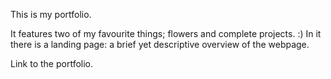 This is my portfolio. 


It features two of my favourite things; flowers and complete projects. :) 
 In it there is a landing page: a brief yet descriptive overview of the webpage. 

Link to the portfolio. 

